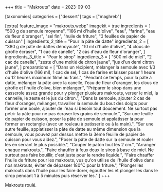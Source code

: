 +++
title = "Makrouts"
date = 2023-09-03

[taxonomies]
categories = ["dessert"]
tags = ["maghreb"]

[extra]
feature_image = "makrouts.webp"
imagekit = true
ingredients = [
  "500 g de semoule moyenne",
  "166 ml d'huile d'olive",
  "eau",
  "farine",
  "eau de fleur d'oranger",
  "sel fin",
  "huile de friture",
  "3 feuilles de papier de cuisson"
]
ingredients_2_title = "Pour la pâte de datte"
ingredients_2 = [
  "380 g de pâte de dattes dénoyauté",
  "10 ml d'huile d'olive",
  "4 clous de girofle écraser",
  "1 cac de canelle",
  "2 càs d'eau de fleur d'oranger",
]
ingredients_3_title = "Pour le sirop"
ingredients_3 = [
  "500 ml de miel",
  "2 cac de canelle",
  "zeste d'une moitié de citron jaune",
  "jus d'un demi citron jaune",
]
preparations = [
  "Dans un récipient, mélanger la semoule avec 1/3 d'huile d'olive (166 ml), 1 cac de sel, 1 cas de farine et laisser poser 1 heure ou 12 heures maximum filmé au frais.",
  "Pendant ce temps, pour la pâte à datte, mélanger la pâte avec la canelle, l'eau de fleur d'oranger, les clous de girofle et l'huile d'olive, bien mélanger.",
  "Préparer le sirop dans une casserole assez grande pour y plonger plusieurs makrouts, verser le miel, la cannelle, le zeste et le jus du citron.",
  "Dans la semoule, ajouter 2 cas de fleur d'oranger, mélanger, travailler la semoule du bout des doigts pour former une boule, ajouter de l'eau si besoin tout doucement. Ne surtout pas pétrir la pâte pour ne pas écraser les grains de semoule.",
  "Sur une feuille de papier de cuisson, poser la pâte de semoule et applatisser la pour former un rectangle (avec un rouleau à patisserie ou à la main).",
  "Sur une autre feuille, applatisser la pâte de datte au même dimension que la semoule, vous pouvez par dessus mettre la 3ème feuille de papier de cuisson pour vous aidez.",
  "Poser la pâte de datte sur la semoule et rouler les en serrant le plus possible.",
  "Couper le paton tout les 2 cm.",
  "Arranger chaque makrouts.",
  "Faire chauffer à feux doux le sirop à base de miel. Ne surtout pas faire bouillir, c'est juste pour le rendre liquide.",
  "Faire chauffer l'huile de friture pour les makrouts, vus qu'on utilise de l'huile d'olive dans nos makrouts, éviter de dépasser 180°C pour la friture.",
  "Plonger les makrouts dans l'huile pour les faire dorer, égoutter les et plonger les dans le sirop pendant 1 à 5 minutes puis réserver les."
]
+++

Makrouts roulé.
